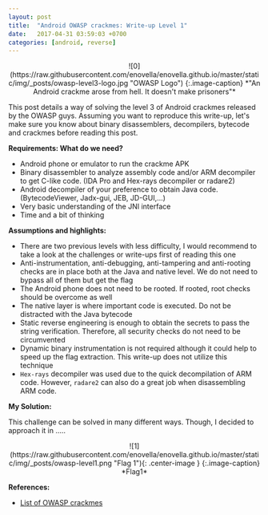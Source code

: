 ```yaml
---
layout: post
title:  "Android OWASP crackmes: Write-up Level 1"
date:   2017-04-31 03:59:03 +0700
categories: [android, reverse]
---
```


<div style="text-align:center" markdown="1">
![0](https://raw.githubusercontent.com/enovella/enovella.github.io/master/static/img/_posts/owasp-level3-logo.jpg "OWASP Logo")
{:.image-caption}
*"An Android crackme arose from hell. It doesn't make prisoners"*
</div>

This post details a way of solving the level 3 of Android crackmes released by the OWASP guys. Assuming you want to reproduce this write-up, let's make sure you know about binary disassemblers, decompilers, bytecode and crackmes before reading this post. 

**Requirements: What do we need?**

* Android phone or emulator to run the crackme APK
* Binary disassembler to analyze assembly code and/or ARM decompiler to get C-like code. (IDA Pro and Hex-rays decompiler or radare2)
* Android decompiler of your preference to obtain Java code. (BytecodeViewer, Jadx-gui, JEB, JD-GUI,...)
* Very basic understanding of the JNI interface
* Time and a bit of thinking


**Assumptions and highlights:**

* There are two previous levels with less difficulty, I would recommend to take a look at the challenges or write-ups first of reading this one
* Anti-instrumentation, anti-debugging, anti-tampering and anti-rooting checks are in place both at the Java and native level. We do not need to bypass all of them but get the flag
* The Android phone does not need to be rooted. If rooted, root checks should be overcome as well
* The native layer is where important code is executed. Do not be distracted with the Java bytecode
* Static reverse engineering is enough to obtain the secrets to pass the string verification. Therefore, all security checks do not need to be circumvented
* Dynamic binary instrumentation is not required although it could help to speed up the flag extraction. This write-up does not utilize this technique
* `Hex-rays` decompiler was used due to the quick decompilation of ARM code. However, `radare2` can also do a great job when disassembling ARM code.



**My Solution:**

This challenge can be solved in many different ways. Though, I decided to approach it in .....



<div style="text-align:center" markdown="1">
![1](https://raw.githubusercontent.com/enovella/enovella.github.io/master/static/img/_posts/owasp-level1.png "Flag 1"){: .center-image }
{:.image-caption}
*Flag1*
</div>



**References:**

* [List of OWASP crackmes](https://github.com/OWASP/owasp-mstg/blob/master/OMTG-Files/02_Crackmes/List_of_Crackmes.md)

